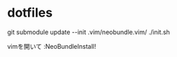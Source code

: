 dotfiles
========

git submodule update --init .vim/neobundle.vim/
./init.sh

vimを開いて
:NeoBundleInstall!


